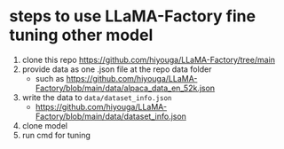 # steps to use LLaMA-Factory fine tuning other model

1. clone this repo https://github.com/hiyouga/LLaMA-Factory/tree/main
2. provide data as one .json file at the repo data folder
   - such as https://github.com/hiyouga/LLaMA-Factory/blob/main/data/alpaca_data_en_52k.json
3. write the data to `data/dataset_info.json`
   - https://github.com/hiyouga/LLaMA-Factory/blob/main/data/dataset_info.json
4. clone model
5. run cmd for tuning
